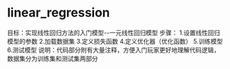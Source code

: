 # linear_regression
目标：实现线性回归方法的入门模型--一元线性回归模型
步骤：
    1.设置线性回归模型的参数
    2.加载数据集
    3.定义损失函数
    4.定义优化器（优化函数）
    5.训练模型
    6.测试模型
说明：代码部分附有大量注释，方便入门玩家更好地理解代码逻辑，数据集分为训练集和测试集两部分
